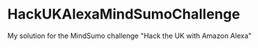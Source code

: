 # HackUKAlexaMindSumoChallenge
My solution for the MindSumo challenge "Hack the UK with Amazon Alexa"
